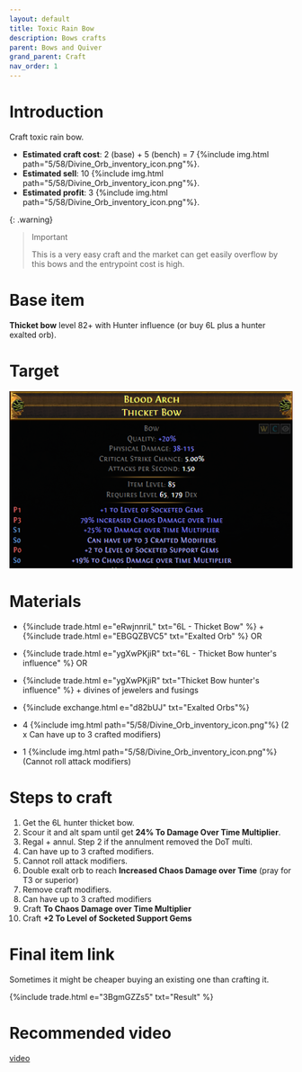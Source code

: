 ```yaml
---
layout: default
title: Toxic Rain Bow
description: Bows crafts
parent: Bows and Quiver
grand_parent: Craft
nav_order: 1
---
```


# Introduction

Craft toxic rain bow.

 - **Estimated craft cost**: 2 (base) + 5 (bench) = 7 {%include img.html path="5/58/Divine_Orb_inventory_icon.png"%}.
 - **Estimated sell**: 10 {%include img.html path="5/58/Divine_Orb_inventory_icon.png"%}.
 - **Estimated profit**: 3 {%include img.html path="5/58/Divine_Orb_inventory_icon.png"%}.

{: .warning}
> Important
>
> This is a very easy craft and the market can get easily overflow by this bows and the entrypoint cost is high. 

# Base item

**Thicket bow** level 82+ with Hunter influence (or buy 6L plus a hunter exalted orb).

# Target

![image tooltip here](/assets/images/thicket-bow.png)

# Materials
 
 - {%include trade.html e="eRwjnnriL" txt="6L - Thicket Bow" %} + {%include trade.html e="EBGQZBVC5" txt="Exalted Orb" %}
 OR
 - {%include trade.html e="ygXwPKjiR" txt="6L - Thicket Bow hunter's influence" %}
 OR
 - {%include trade.html e="ygXwPKjiR" txt="Thicket Bow hunter's influence" %} + divines of jewelers and fusings

 - {%include exchange.html e="d82bUJ" txt="Exalted Orbs"%}
 - 4 {%include img.html path="5/58/Divine_Orb_inventory_icon.png"%} (2 x Can have up to 3 crafted modifiers)
 - 1 {%include img.html path="5/58/Divine_Orb_inventory_icon.png"%} (Cannot roll attack modifiers)


# Steps to craft

 1. Get the 6L hunter thicket bow.
 2. Scour it and alt spam until get **24% To Damage Over Time Multiplier**.
 3. Regal + annul. Step 2 if the annulment removed the DoT multi.
 4. Can have up to 3 crafted modifiers.
 5. Cannot roll attack modifiers.
 6. Double exalt orb to reach **Increased Chaos Damage over Time** (pray for T3 or superior)
 7. Remove craft modifiers.
 8. Can have up to 3 crafted modifiers
 9. Craft **To Chaos Damage over Time Multiplier**
 10. Craft **+2 To Level of Socketed Support Gems**
 

# Final item link

Sometimes it might be cheaper buying an existing one than crafting it.

{%include trade.html e="3BgmGZZs5" txt="Result" %}

# Recommended video

[video](https://www.youtube.com/watch?v=VFAP81bbYrE)